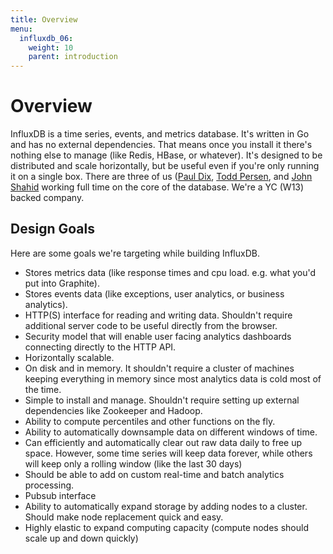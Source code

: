 ```yaml
---
title: Overview
menu:
  influxdb_06:
    weight: 10
    parent: introduction
---
```


# Overview

InfluxDB is a time series, events, and metrics database. It's written in Go and has no external dependencies. That means once you install it there's nothing else to manage (like Redis, HBase, or whatever). It's designed to be distributed and scale horizontally, but be useful even if you're only running it on a single box. There are three of us ([Paul Dix](https://twitter.com/pauldix), [Todd Persen](https://github.com/toddboom), and [John Shahid](https://github.com/jvshahid) working full time on the core of the database. We're a YC (W13) backed company.

## Design Goals

Here are some goals we're targeting while building InfluxDB.

* Stores metrics data (like response times and cpu load. e.g. what you'd put into Graphite).
* Stores events data (like exceptions, user analytics, or business analytics).
* HTTP(S) interface for reading and writing data. Shouldn't require additional server code to be useful directly from the browser.
* Security model that will enable user facing analytics dashboards connecting directly to the HTTP API.
* Horizontally scalable.
* On disk and in memory. It shouldn't require a cluster of machines keeping everything in memory since most analytics data is cold most of the time.
* Simple to install and manage. Shouldn't require setting up external dependencies like Zookeeper and Hadoop.
* Ability to compute percentiles and other functions on the fly.
* Ability to automatically downsample data on different windows of time.
* Can efficiently and automatically clear out raw data daily to free up space. However, some time series will keep data forever, while others will keep only a rolling window (like the last 30 days)
* Should be able to add on custom real-time and batch analytics processing.
* Pubsub interface
* Ability to automatically expand storage by adding nodes to a cluster. Should make node replacement quick and easy.
* Highly elastic to expand computing capacity (compute nodes should scale up and down quickly)

